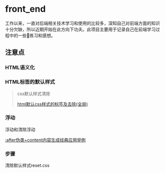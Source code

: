 # front_end

工作以来，一直对后端相关技术学习和使用的比较多，深知自己对前端方面的知识十分欠缺，所以近期开始在此方向下功夫。此项目主要用于记录自己在前端学习过程中的一些练习和感想。

## 注意点

### HTML语义化

### HTML标签的默认样式

> css默认样式清除
>
> [html默认css样式的标签及去除(全局)](https://blog.csdn.net/muzidigbig/article/details/80371464)



### 浮动

浮动和清除浮动

[:after伪类+content内容生成经典应用举例](https://www.zhangxinxu.com/wordpress/2010/09/after%E4%BC%AA%E7%B1%BBcontent%E5%86%85%E5%AE%B9%E7%94%9F%E6%88%90%E5%B8%B8%E8%A7%81%E5%BA%94%E7%94%A8%E4%B8%BE%E4%BE%8B/)

### 步骤
清除默认样式reset.css